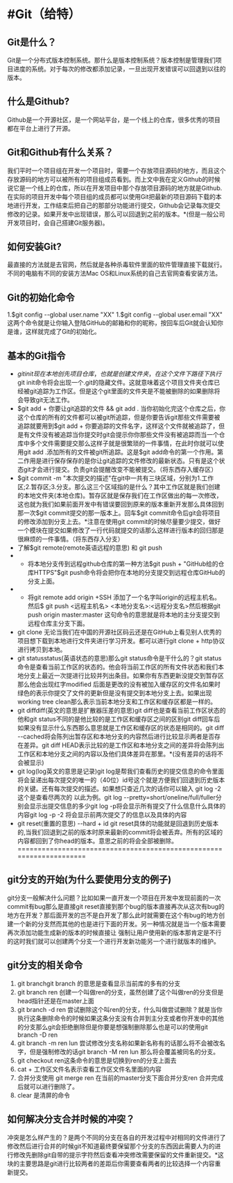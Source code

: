 #Git（给特）
==============================================================
## Git是什么？
Git是一个分布式版本控制系统。那什么是版本控制系统？版本控制是管理我们项目进度的系统。对于每次的修改都添加记录，一旦出现开发错误可以回退到以往的版本。
## 什么是Github?
Github是一个开源社区，是一个网站平台，是一个线上的仓库，很多优秀的项目都在平台上进行了开源。
##  Git和Github有什么关系？
我们平时一个项目组在开发一个项目时，需要一个存放项目源码的地方，而且这个存放源码的地方可以被所有的项目组成员看到。而上文中我在定义Github的时候说它是一个线上的仓库，所以在开发项目中那个存放项目源码的地方就是Github.在实际的项目开发中每个项目组的成员都可以使用Git把最新的项目源码下载的本地进行开发，工作结束后把自己的那部分功能进行提交，Github会记录每次提交修改的记录。如果开发中出现错误，那么可以回退到之前的版本。*(但是一般公司开发项目时，会自己搭建Git服务器)。
##  如何安装Git?
最直接的方法就是去官网，然后就是各种杀毒软件里面的软件管理直接下载就行。不同的电脑有不同的安装方法Mac OS和Linux系统的自己去官网查看安装方法。
##  Git的初始化命令
1.$git config --global user.name "XX"
1.$git config --global user.email "XX"
这两个命令就是让你输入登陆GitHub的邮箱和你的昵称，按回车后Git就会认知你是谁，这样就完成了Git的初始化。
##  基本的Git指令
* $git init现在本地创先项目仓库，也就是创建文件夹，在这个文件下路径下执行$git init命令将会出现一个.git的隐藏文件。这就意味着这个项目文件夹仓库已经被git追踪为工作区。但是这个git里面的文件夹是不能被删除的如果删除将会导致git无法工作。
* $git add + 你要让git追踪的文件 && git add .
当你初始化完这个仓库之后，你这个仓库的所有的文件都可以被git所追踪，但是你要告诉git那些文件需要被追踪就要用到$git add + 你要追踪的文件名字，这样这个文件就被追踪了，但是有文件没有被追踪当你提交时git会提示你你那些文件没有被追踪而当一个仓库中多个文件需要提交那么这样子就是很繁琐的一件事情，在此时你就可以使用git add .添加所有的文件被git所追踪。这是$git add命令的第一个作用。第二作用是进行保存保存的是你让git追踪的文件修改的最新状态。只有是这个状态git才会进行提交。负责git会提醒改变不能被提交。（将东西存入缓存区）
* $git commit -m "本次提交的描述"在git中一共有三块区域，分别为1.工作区;2.暂存区;3.分支。那么这三个区域指的是什么？其中工作区就是我们创建的本地文件夹(本地仓库)。暂存区就是保存我们在工作区做出的每一次修改，这也就为我们如果前面开发中有错误要回到原来的版本重新开发那么具体回到那一次$git commit提交的那一版本上。回车$git commit命令后git会将项目的修改添加到分支上去。*注意在使用git commit的时候尽量要少提交，做好一个模块在提交如果修改了一行代码就提交的话那么这样进行版本的回归那是很麻烦的一件事情。（将东西存入分支）
*  了解$git remote(remote英语远程的意思) 和 git push 
* * 将本地分支传到远程github仓库的第一种方法$git push + "GitHub给的仓库HTTPS"$git push命令将会把你在本地的分支提交到远程仓库GitHub的分支上面。
* * 将git remote add origin +SSH 添加了一个名字叫origin的远程主机名。然后$ git push <远程主机名> <本地分支名>:<远程分支名>然后根据git push origin master:master 这句命令的意思就是将本地的主分支提交到远程仓库主分支下面。 
* git clone 无论当我们在中国的开源社区码云还是在GitHub上看见别人优秀的项目想下载到本地进行文件夹进行学习开发。都可以进行git clone + http协议进行拷贝到本地。
*  git statusstatus(英语状态的意思)那么git status命令是干什么的？git status命令是查看当前工作区的状态的。他会将当前工作区的所有文件状态和我们本地分支上最近一次提进行比较并列出条目。如果你有东西更新没提交到暂存区那么他会出现红字modified 后面是更改的没有被加入缓存区的文件名如果时绿色的表示你提交了文件的更新但是没有提交到本地分支上去。如果出现working tree clean那么表示当前本地分支和工作区和缓存区都是一样的。
*  git diffdiff(英文的意思是扩散器压差的意思)git diff也是查看当前工作区状态的他和git status不同的是他比较的是工作区和缓存区之间的区别git diff回车后如果没有显示什么东西那么意思就是工作区和缓存区的状态是相同的。git diff --cached将会陈列出暂存区和本地分支的内容然后进行比较显示两者是否存在差异。git diff HEAD表示比较的是工作区和本地分支之间的差异将会陈列出工作区和本地分支之间的内容以及他们具体差异在那里。*(没有差异的话将不会被显示)
*  git log(log英文的意思是记录)git log是帮我们查看历史的提交信息的命令里面将会呈递出每次提交的唯一的（40位）id号这个就是方便我们回退到历史版本的关键。还有每次提交的描述。如果想只查近几次的话你可以输入 git log -2这个是查看尽两次的
以此为例。git log --pretty=short/oneline/full/fuller分别会显示出提交信息的多少git log -p将会显示所有提交了什么信息什么具体的内容git log -p -2 将会显示前两次提交了的信息以及具体的内容
* git reset(重置的意思) --hard + id git reset具体的功能就是回退到历史版本的,当我们回退到之前的版本时原来最新的commit将会被丢弃。所有的区域的内容都回到了你head的版本。意思之前的将会全部被删除。
====================================================================
## git分支的开始(为什么要使用分支的例子)
git分支一般解决什么问题？比如如果一直开发一个项目在开发中发现前面的一次commit有bug那么是直接git reset直接到那个bug的版本直接再次从这次有bug的地方在开发？那后面开发的岂不是白开发了那么此时就需要在这个有bug的地方创建一个新的分支然而其他的也是进行下面的开发。另一种情况就是当一个版本需要再次添加功能生成新的版本的时候直接让
强制让用户使用新的版本那肯定是不行的这时我们就可以创建两个分支一个进行开发新功能另一个进行就版本的维护。
## git分支的相关命令
1. git branchgit branch 的意思是查看显示当前库的多有的分支
2. git branch ren 创建一个叫做ren的分支，虽然创建了这个叫做ren的分支但是head指针还是在master上面
3. git branch -d ren 尝试删除这个叫ren的分支，什么叫做尝试删除？就是当你执行这条删除命令的时候如果这条分支没有合并到主分支或者你开发中的其他的分支那么git会拒绝删除但是你要是想强制删除那么也是可以的使用git branch -D ren
4. git branch -m ren lun 尝试修改分支名称如果新名称有的话那么将不会被改名字，但是强制修改的话git branch -M ren lun 那么将会覆盖被同名的分支。
5. git checkout ren这条命令的意思是切换到ren的分支上面去
6. cat + 工作区文件名表示查看工作区文件名里面的内容
7. 合并分支使用 git merge ren 在当前的master分支下面合并分支ren 合并完成后就可以进行删除了。
8. clear 是清屏的命令
## 如何解决分支合并时候的冲突？
冲突是怎么样产生的？是两个不同的分支在各自的开发过程中对相同的文件进行了修改然后进行合并的时候git不知道最终要保留那个分支的东西因此需要人为的进行修改先删除git自带的提示字符然后查看冲突修改需要保留的文件重新提交。*这块的主要思路是git进行比较两者的差距后你需要查看两者的比较选择一个内容重新提交。